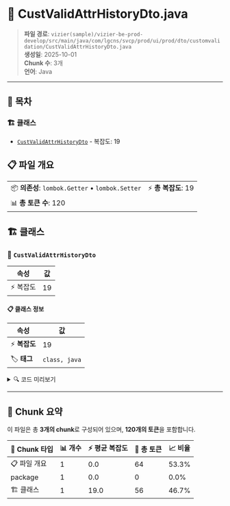 # 📄 CustValidAttrHistoryDto.java

> **파일 경로**: `vizier(sample)/vizier-be-prod-develop/src/main/java/com/lgcns/svcp/prod/ui/prod/dto/customvalidation/CustValidAttrHistoryDto.java`  
> **생성일**: 2025-10-01  
> **Chunk 수**: 3개  
> **언어**: Java
---

## 📑 목차

### 🏗️ 클래스
- [`CustValidAttrHistoryDto`](#class-custvalidattrhistorydto) - 복잡도: 19

## 📋 파일 개요

| | |
|--|--|
| 📦 **의존성**: `lombok.Getter` • `lombok.Setter` | ⚡ **총 복잡도**: 19 |
| 📊 **총 토큰 수**: 120 |  |



## 🏗️ 클래스

### <a id="class-custvalidattrhistorydto"></a>🎯 `CustValidAttrHistoryDto`

| 속성 | 값 |
|------|----|
| ⚡ 복잡도 | 19 |



#### 📋 클래스 정보

| 속성 | 값 |
|------|----|
| ⚡ **복잡도** | 19 || 📍 **라인 범위** | 8-8 |
| 🏷️ **태그** | `class, java` |

<details>
<summary>🔍 코드 미리보기</summary>

```java
public class CustValidAttrHistoryDto {
	
	private String workNo;
	private String validCode;
	private String condType;
	private String attrUuid;
	private String attrVal;
	private String itemCode;
	private String itemCodeName;
	private String labelId;
	private String workTypeCode;
	private String validStartDtm;
	private String validEndDtm;
	private String updUserDeptName;
	private String attrValUpdUser;
	private String rgstUser;;
	private String rgstDtm;
	private String updUser;
	private String updDtm;
}...
```

**Chunk 정보**
- 🆔 **ID**: `84a160e26dc5`
- 📍 **라인**: 8-8
- 📊 **토큰**: 56
- 🏷️ **태그**: `class, java`

</details>

---





## 🧩 Chunk 요약

이 파일은 총 **3개의 chunk**로 구성되어 있으며, **120개의 토큰**을 포함합니다.

| 🧩 Chunk 타입 | 📊 개수 | ⚡ 평균 복잡도 | 📝 총 토큰 | 📈 비율 |
|---------------|--------|-------------|----------|--------|
| 📋 파일 개요 | 1 | 0.0 | 64 | 53.3% |
| package | 1 | 0.0 | 0 | 0.0% |
| 🏗️ 클래스 | 1 | 19.0 | 56 | 46.7% |

